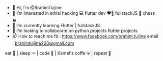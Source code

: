 - 👋 Hi, I’m @BrahimTuijine
- 👀 I’m interested in 
ethial hacking 💻 
flutter dev ❤️‍🔥
fullstackJS 🍃
chess ♚
- 🌱 I’m currently learning 
Flutter | fullstackJS
- 💞️ I’m looking to collaborate on 
python projects
flutter projects
- 📫 How to reach me 
fb : https://www.facebook.com/brahim.tuijine
email : brahimtuijine220@gmail.com

eat 🍕 | sleep 💤 | code 📁 | Kamel's coffe ☕ | repeat 🔁

